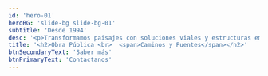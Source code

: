 ```yaml
---
id: 'hero-01'
heroBG: 'slide-bg slide-bg-01'
subtitle: 'Desde 1994'
desc: '<p>Transformamos paisajes con soluciones viales y estructuras emblemáticas mejorando la conectividad y la movilidad urbana.</p>'
title: '<h2>Obra Pública <br>  <span>Caminos y Puentes</span></h2>'
btnSecondaryText: 'Saber más'
btnPrimaryText: 'Contactanos'
---
```

